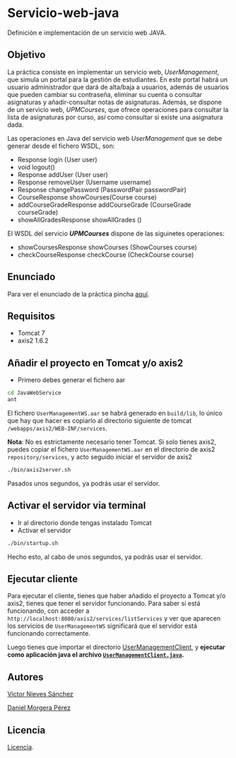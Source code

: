 # Servicio-web-java
Definición e implementación de un servicio web JAVA.

## Objetivo
La práctica consiste en implementar un servicio web, _UserManagement_, que simula un portal para la gestión de estudiantes. En este portal habrá un usuario administrador que dará de alta/baja a usuarios, además de usuarios que pueden cambiar su contraseña, eliminar su cuenta o consultar asignaturas y añadir-consultar notas de asignaturas. Además, se dispone de un servicio web, _UPMCourses_, que ofrece operaciones para consultar la lista de asignaturas por curso, así como consultar si existe una asignatura dada.

Las operaciones en Java del servicio web _UserManagement_ que se debe generar desde el fichero WSDL, son:
- Response login (User user)
- void logout()
- Response addUser (User user)
- Response removeUser (Username username)
- Response changePassword (PasswordPair passwordPair)
- CourseResponse showCourses(Course course)
- addCourseGradeResponse addCourseGrade (CourseGrade courseGrade)
- showAllGradesResponse showAllGrades ()

El WSDL del servicio **_UPMCourses_** dispone de las siguinetes operaciones:
- showCoursesResponse showCourses (ShowCourses course)
- checkCourseResponse checkCourse (CheckCourse course) 

## Enunciado
Para ver el enunciado de la práctica pincha [aquí](/doc/PracticaSW2019.pdf).

## Requisitos
- Tomcat 7
- axis2 1.6.2

## Añadir el proyecto en Tomcat y/o axis2
- Primero debes generar el fichero aar
```sh
cd JavaWebService
ant
```
El fichero `UserManagementWS.aar` se habrá generado en `build/lib`, lo único que hay que hacer es copiarlo al directorio siguiente de tomcat `/webapps/axis2/WEB-INF/services`.

**Nota**: No es estrictamente necesario tener Tomcat. Si solo tienes axis2, puedes copiar el fichero `UserManagementWS.aar` en el directorio de axis2 `repository/services`, y acto seguido iniciar el servidor de axis2
```sh
./bin/axis2server.sh
```
Pasados unos segundos, ya podrás usar el servidor.

## Activar el servidor via terminal
- Ir al directorio donde tengas instalado Tomcat
- Activar el servidor
```sh
./bin/startup.sh
```
Hecho esto, al cabo de unos segundos, ya podrás usar el servidor.

## Ejecutar cliente
Para ejecutar el cliente, tienes que haber añadido el proyecto a Tomcat y/o axis2, tienes que tener el servidor funcionando. Para saber si está funcionando, con acceder a `http://localhost:8080/axis2/services/listServices` y ver que aparecen los servicios de `UserManagementWS` significará que el servidor está funcionando correctamente.

Luego tienes que importar el directorio [UserManagementClient](/UserManagementClient), y **ejecutar como aplicación java el archivo [`UserManagementClient.java`](UserManagementClient/src/es/upm/fi/sos/t3/usermanagement/client/UserManagementClient.java).**

## Autores
[Víctor Nieves Sánchez](https://twitter.com/VictorNS69)

[Daniel Morgera Pérez](https://github.com/dmorgera)

## Licencia
[Licencia](/LICENSE).
